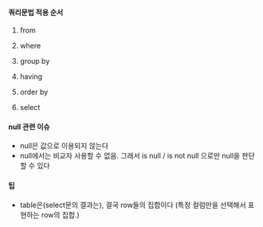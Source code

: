 #### 쿼리문법 적용 순서

1. from

2. where

3. group by

4. having

5. order by

6. select



#### null 관련 이슈

- null은 값으로 이용되지 않는다
- null에서는 비교자 사용할 수 없음. 그래서 is null / is not null 으로만 null을 판단할 수 있다



#### 팁

- table은(select문의 결과는), 결국 row들의 집합이다 (특정 컬럼만을 선택해서 표현하는 row의 집합.)

